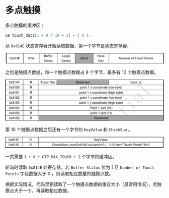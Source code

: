 # 多点触摸

多点触摸的缓冲区：

```C
u8 touch_data[1 + 8 * 10 + 2] = { 0 };
```

从 `0x814E` 状态寄存器开始读取数据，第一个字节是状态寄存器，

![](images/image-20210115141608517.png)

之后是触摸点数据，每一个触摸点数据占 8 个字节，最多有 10 个触摸点数据。

![](images/image-20210115141256376.png)

第 10 个触摸点数据之后还有一个字节的 `KeyValue` 和 `CheckSum` 。

![](images/image-20210115141353305.png)

一共需要 `1 + 8 * GTP_MAX_TOUCH + 2` 个字节的缓冲区。

轮询时读取 `0x814E` 处寄存器，若 `Buffer Status` 位为 1 且 `Number of Touch Points` 字段数据大于 0 ，则读取相应数量的触摸点数。

根据实际情况，代码里预读取了一个触摸点数据的缓存大小（最常用情况），若触摸点大于一个，再读取相应数据。